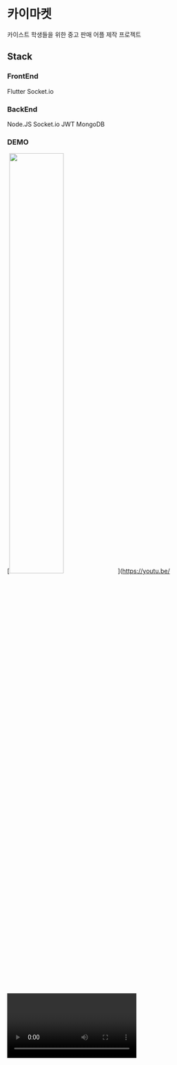 # 카이마켓

카이스트 학생들을 위한 중고 판매 어플 제작 프로젝트

## Stack

### FrontEnd
Flutter
Socket.io

### BackEnd
Node.JS
Socket.io
JWT
MongoDB

### DEMO

[<img src="https://img.youtube.com/vi/<VIDEO ID>/maxresdefault.jpg" width="50%">](https://youtu.be/<VIDEO ID>)
![ab](./images/1.gif){:width="100}
![ab](./images/2.gif)
![ab](./images/3.gif)
![ab](./images/4.gif)
![ab](./images/5.gif)